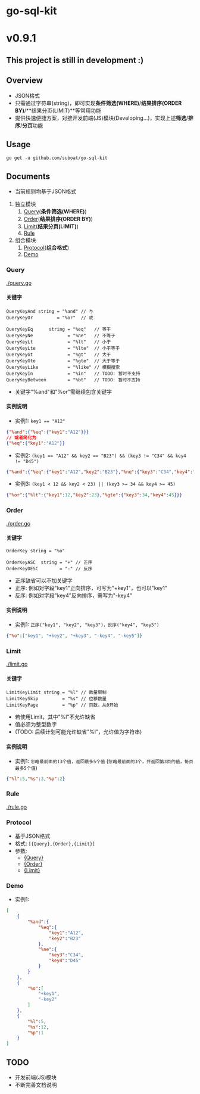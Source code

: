 # go-sql-kit

# v0.9.1

## This project is still in development :)

## Overview

* JSON格式
* 只需通过字符串(string)，即可实现**条件筛选(WHERE)**/**结果排序(ORDER BY)**/**结果分页(LIMIT)**等常用功能
* 提供快速便捷方案，对接开发前端(JS)模块(Developing...)，实现上述**筛选**/**排序**/**分页**功能

## Usage

```
go get -u github.com/suboat/go-sql-kit
```

## Documents

* 当前规则均基于JSON格式

1. 独立模块
    1. [Query](#query)(**条件筛选(WHERE)**)
    1. [Order](#order)(**结果排序(ORDER BY)**)
    1. [Limit](#limit)(**结果分页(LIMIT)**)
    1. [Rule](#rule)
1. 组合模块
    1. [Protocol](#protocol)(**组合格式**)
    1. [Demo](#demo)

### Query

[./query.go](https://github.com/suboat/go-sql-kit/blob/master/query.go)

#### 关键字

```golang
QueryKeyAnd string = "%and" // 与
QueryKeyOr         = "%or"  // 或

QueryKeyEq      string = "%eq"   // 等于
QueryKeyNe             = "%ne"   // 不等于
QueryKeyLt             = "%lt"   // 小于
QueryKeyLte            = "%lte"  // 小于等于
QueryKeyGt             = "%gt"   // 大于
QueryKeyGte            = "%gte"  // 大于等于
QueryKeyLike           = "%like" // 模糊搜索
QueryKeyIn             = "%in"   // TODO: 暂时不支持
QueryKeyBetween        = "%bt"   // TODO: 暂时不支持
```

* 关键字"%and"和"%or"需继续包含关键字

#### 实例说明

* 实例1:
`key1 == "A12"`
```json
{"%and":{"%eq":{"key1":"A12"}}}
// 或者简化为
{"%eq":{"key1":"A12"}}
```  

* 实例2:
`(key1 == "A12" && key2 == "B23") && (key3 != "C34" && key4 != "D45")`
```json
{"%and":{"%eq":{"key1":"A12","key2":"B23"},"%ne":{"key3":"C34","key4":"D45"}}}
```

* 实例3:
`(key1 < 12 && key2 < 23) || (key3 >= 34 && key4 >= 45)`
```json
{"%or":{"%lt":{"key1":12,"key2":23},"%gte":{"key3":34,"key4":45}}}
```


### Order

[./order.go](https://github.com/suboat/go-sql-kit/blob/master/order.go)

#### 关键字

```golang
OrderKey string = "%o"

OrderKeyASC  string = "+" // 正序
OrderKeyDESC        = "-" // 反序
```

* 正序缺省可以不加关键字
* 正序: 例如对字段"key1"正向排序，可写为"+key1"，也可以"key1"
* 反序: 例如对字段"key4"反向排序，需写为"-key4"

#### 实例说明

* 实例1:
`正序("key1", "key2", "key3")，反序("key4", "key5")`
```json
{"%o":["key1", "+key2", "+key3", "-key4", "-key5"]}
```

### Limit

[./limit.go](https://github.com/suboat/go-sql-kit/blob/master/limit.go)

#### 关键字

```golang
LimitKeyLimit string = "%l" // 数量限制
LimitKeySkip         = "%s" // 位移数量
LimitKeyPage         = "%p" // 页数，从0开始
```

* 若使用Limit，其中"%l"不允许缺省
* 值必须为整型数字
* (TODO: 后续计划可能允许缺省"%l"，允许值为字符串)

#### 实例说明

* 实例1:
`忽略最前面的13个值，返回最多5个值` (`忽略最前面的3个，并返回第3页的值，每页最多5个值`)
```json
{"%l":5,"%s":3,"%p":2}
```

### Rule

[./rule.go](https://github.com/suboat/go-sql-kit/blob/master/rule.go)

### Protocol

* 基于JSON格式
* 格式: `[{Query},{Order},{Limit}]`
* 参数: 
    - [{Query}](#query)
    - [{Order}](#order)
    - [{Limit}](#limit)

### Demo

* 实例1:
```json
[
    {
        "%and":{
            "%eq":{
                "key1":"A12",
                "key2":"B23"
            },
            "%ne":{
                "key3":"C34",
                "key4":"D45"
            }
        }
    },
    {
        "%o":[
            "+key1",
            "-key2"
        ]
    },
    {
        "%l":5,
        "%s":12,
        "%p":1
    }
]
```

## TODO

* 开发前端(JS)模块
* 不断完善文档说明